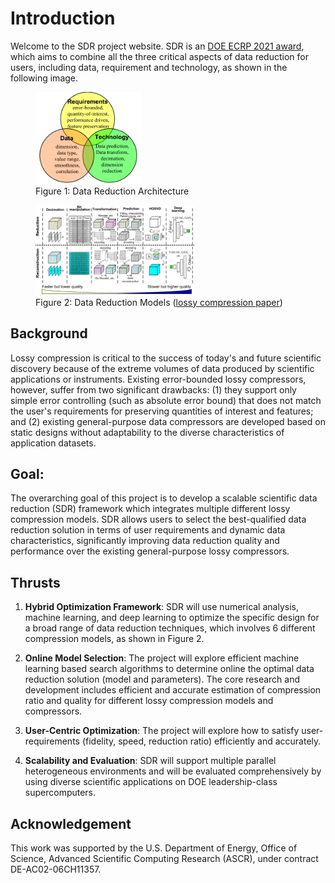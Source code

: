 # Introduction

Welcome to the SDR project website. SDR is an [DOE ECRP 2021 award](https://science.osti.gov/early-career), which aims to combine all the three critical aspects of data reduction for users, including data, requirement and technology, as shown in the following image.

<div class="flex-figures">
  <figure>
    <img src="/images/data-reduction-arch.png" alt="isolated" style="max-width: 40%; height: auto;">
    <figcaption>Figure 1: Data Reduction Architecture</figcaption>
  </figure>
  <figure>
    <img src="/images/data-reduction-models.png" alt="isolated" style="max-width: 60%; height: auto;">
    <figcaption>
      Figure 2: Data Reduction Models (<a href="https://arxiv.org/abs/2404.02840">lossy compression paper</a>)
    </figcaption>
  </figure>
</div>

## Background

Lossy compression is critical to the success of today's and future scientific discovery because of the extreme volumes of data produced by scientific applications or instruments. Existing error-bounded lossy compressors, however, suffer from two significant drawbacks: (1) they support only simple error controlling (such as absolute error bound) that does not match the user's requirements for preserving quantities of interest and features; and (2) existing general-purpose data compressors are developed based on static designs without adaptability to the diverse characteristics of application datasets. 

## Goal:

The overarching goal of this project is to develop a scalable scientific data reduction (SDR) framework which integrates multiple different lossy compression models. SDR allows users to select the best-qualified data reduction solution in terms of user requirements and dynamic data characteristics, significantly improving data reduction quality and performance over the existing general-purpose lossy compressors. 

## Thrusts

1. **Hybrid Optimization Framework**: SDR will use numerical analysis, machine learning, and deep learning to optimize the specific design for a broad range of data reduction techniques, which involves 6 different compression models, as shown in Figure 2.

2. **Online Model Selection**: The project will explore efficient machine learning based search algorithms to determine online the optimal data reduction solution (model and parameters). The core research and development includes efficient and accurate estimation of compression ratio and quality for different lossy compression models and compressors. 

3. **User-Centric Optimization**: The project will explore how to satisfy user-requirements (fidelity, speed, reduction ratio) efficiently and accurately. 

4. **Scalability and Evaluation**: SDR will support multiple parallel heterogeneous environments and will be evaluated comprehensively by using diverse scientific applications on DOE leadership-class supercomputers.

## Acknowledgement

This work was supported by the U.S. Department of Energy, Office of Science, Advanced Scientific Computing Research (ASCR), under contract DE-AC02-06CH11357.
